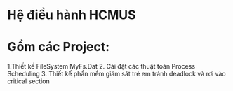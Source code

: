 # Hệ điều hành HCMUS
# Gồm các Project: 
  1.Thiết kế FileSystem MyFs.Dat
  2. Cài đặt các thuật toán Process Scheduling 
  3. Thiết kế phần mềm giám sát trẻ em tránh deadlock và rơi vào critical section

  
